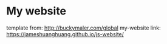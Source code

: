 # My website
template from: http://buckymaler.com/global
my-website link: https://jameshuanghuang.github.io/js-website/